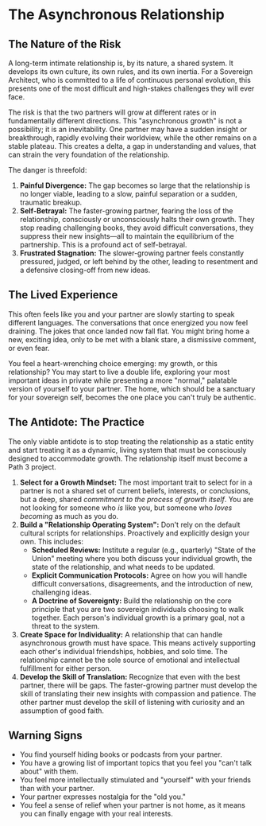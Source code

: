 
# The Asynchronous Relationship

## The Nature of the Risk

A long-term intimate relationship is, by its nature, a shared system. It develops its own culture, its own rules, and its own inertia. For a Sovereign Architect, who is committed to a life of continuous personal evolution, this presents one of the most difficult and high-stakes challenges they will ever face.

The risk is that the two partners will grow at different rates or in fundamentally different directions. This "asynchronous growth" is not a possibility; it is an inevitability. One partner may have a sudden insight or breakthrough, rapidly evolving their worldview, while the other remains on a stable plateau. This creates a delta, a gap in understanding and values, that can strain the very foundation of the relationship.

The danger is threefold:

1.  **Painful Divergence:** The gap becomes so large that the relationship is no longer viable, leading to a slow, painful separation or a sudden, traumatic breakup.
2.  **Self-Betrayal:** The faster-growing partner, fearing the loss of the relationship, consciously or unconsciously halts their own growth. They stop reading challenging books, they avoid difficult conversations, they suppress their new insights—all to maintain the equilibrium of the partnership. This is a profound act of self-betrayal.
3.  **Frustrated Stagnation:** The slower-growing partner feels constantly pressured, judged, or left behind by the other, leading to resentment and a defensive closing-off from new ideas.

## The Lived Experience

This often feels like you and your partner are slowly starting to speak different languages. The conversations that once energized you now feel draining. The jokes that once landed now fall flat. You might bring home a new, exciting idea, only to be met with a blank stare, a dismissive comment, or even fear. 

You feel a heart-wrenching choice emerging: my growth, or this relationship? You may start to live a double life, exploring your most important ideas in private while presenting a more "normal," palatable version of yourself to your partner. The home, which should be a sanctuary for your sovereign self, becomes the one place you can't truly be authentic.

## The Antidote: The Practice

The only viable antidote is to stop treating the relationship as a static entity and start treating it as a dynamic, living system that must be consciously designed to accommodate growth. The relationship itself must become a Path 3 project.

1.  **Select for a Growth Mindset:** The most important trait to select for in a partner is not a shared set of current beliefs, interests, or conclusions, but a deep, shared *commitment to the process of growth itself*. You are not looking for someone who *is* like you, but someone who *loves becoming* as much as you do.
2.  **Build a "Relationship Operating System":** Don't rely on the default cultural scripts for relationships. Proactively and explicitly design your own. This includes:
    *   **Scheduled Reviews:** Institute a regular (e.g., quarterly) "State of the Union" meeting where you both discuss your individual growth, the state of the relationship, and what needs to be updated.
    *   **Explicit Communication Protocols:** Agree on how you will handle difficult conversations, disagreements, and the introduction of new, challenging ideas.
    *   **A Doctrine of Sovereignty:** Build the relationship on the core principle that you are two sovereign individuals choosing to walk together. Each person's individual growth is a primary goal, not a threat to the system.
3.  **Create Space for Individuality:** A relationship that can handle asynchronous growth must have space. This means actively supporting each other's individual friendships, hobbies, and solo time. The relationship cannot be the sole source of emotional and intellectual fulfillment for either person.
4.  **Develop the Skill of Translation:** Recognize that even with the best partner, there will be gaps. The faster-growing partner must develop the skill of translating their new insights with compassion and patience. The other partner must develop the skill of listening with curiosity and an assumption of good faith.

## Warning Signs

*   You find yourself hiding books or podcasts from your partner.
*   You have a growing list of important topics that you feel you "can't talk about" with them.
*   You feel more intellectually stimulated and "yourself" with your friends than with your partner.
*   Your partner expresses nostalgia for the "old you."
*   You feel a sense of relief when your partner is not home, as it means you can finally engage with your real interests.
